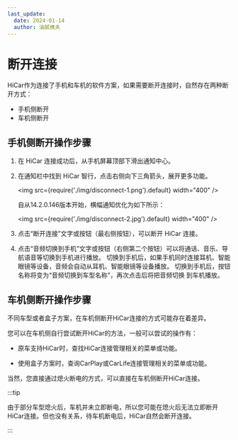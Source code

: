 ```yaml
---
last_update:
  date: 2024-01-14
  author: 油腻樵夫
---
```


# 断开连接

HiCar作为连接了手机和车机的软件方案，如果需要断开连接时，自然存在两种断开方式：

* 手机侧断开
* 车机侧断开

## 手机侧断开操作步骤

1. 在 HiCar 连接成功后，从手机屏幕顶部下滑出通知中心。

2. 在通知栏中找到 HiCar 智行，点击右侧向下三角箭头，展开更多功能。
   
   <img
      src={require('./img/disconnect-1.png').default}
      width="400" 
   />
   
   自从14.2.0.146版本开始，横幅通知优化为如下所示：
   
   <img
    src={require('./img/disconnect-2.jpg').default}
    width="400" 
   />

3. 点击“断开连接”文字或按钮（最右侧按钮），可以断开 HiCar 连接。

4. 点击“音频切换到手机”文字或按钮（右侧第二个按钮）可以将通话、音乐、导航语音等切换到手机进行播放。
   切换到手机后，如果手机同时连接耳机、智能眼镜等设备，音频会自动从耳机、智能眼镜等设备播放。
   切换到手机后，按钮名称将变为“音频切换到车型名称”，再次点击后将把音频切换 到车机播放。   

## 车机侧断开操作步骤

不同车型或者盒子方案，在车机侧断开HiCar连接的方式可能存在着差异。

您可以在车机侧自行尝试断开HiCar的方法，一般可以尝试的操作有：

* 原车支持HiCar时，查找HiCar连接管理相关的菜单或功能。

* 使用盒子方案时，查询CarPlay或CarLife连接管理相关的菜单或功能。

当然，您直接通过熄火断电的方式，可以直接在车机侧断开HiCar连接。

:::tip

由于部分车型熄火后，车机并未立即断电，所以您可能在熄火后无法立即断开HiCar连接。但也没有关系，待车机断电后，HiCar自然会断开连接。

:::